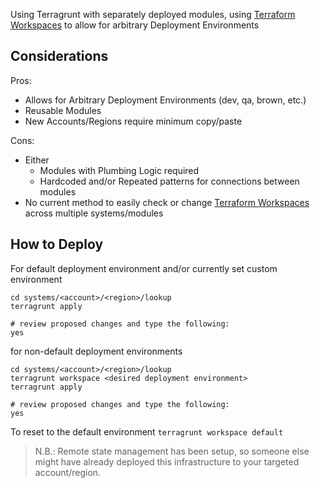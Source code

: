 Using Terragrunt with separately deployed modules, using [Terraform Workspaces](https://www.terraform.io/docs/state/workspaces.html) to allow for arbitrary Deployment Environments

## Considerations

Pros:
* Allows for Arbitrary Deployment Environments (dev, qa, brown, etc.)
* Reusable Modules
* New Accounts/Regions require minimum copy/paste

Cons:
* Either
  * Modules with Plumbing Logic required
  * Hardcoded and/or Repeated patterns for connections between modules
* No current method to easily check or change [Terraform Workspaces](https://www.terraform.io/docs/state/workspaces.html) across multiple systems/modules
  
## How to Deploy

For default deployment environment and/or currently set custom environment
```
cd systems/<account>/<region>/lookup
terragrunt apply

# review proposed changes and type the following:
yes
```

for non-default deployment environments
```
cd systems/<account>/<region>/lookup
terragrunt workspace <desired deployment environment>
terragrunt apply

# review proposed changes and type the following:
yes
```

To reset to the default environment `terragrunt workspace default`

> N.B.: Remote state management has been setup, so someone else might have already deployed this infrastructure to your targeted account/region.